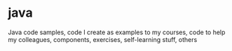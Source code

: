 # java
Java code samples, code I create as examples to my courses, code to help my colleagues, components, exercises, self-learning stuff, others
